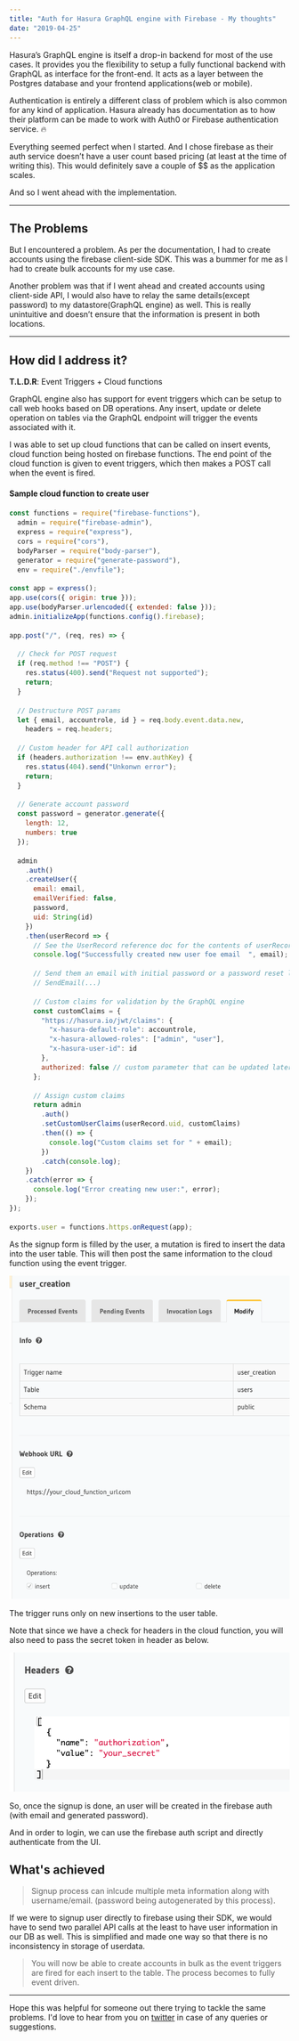 ```yaml
---
title: "Auth for Hasura GraphQL engine with Firebase - My thoughts"
date: "2019-04-25"
---
```


Hasura’s GraphQL engine is itself a drop-in backend for most of the use cases. It provides you the flexibility to setup a fully functional backend with GraphQL as interface for the front-end. It acts as a layer between the Postgres database and your frontend applications(web or mobile).

Authentication is entirely a different class of problem which is also common for any kind of application. Hasura already has documentation as to how their platform can be made to work with Auth0 or Firebase authentication service. 🔥

Everything seemed perfect when I started. And I chose firebase as their auth service doesn’t have a user count based pricing (at least at the time of writing this). This would definitely save a couple of $$ as the application scales.

And so I went ahead with the implementation.

---
## The Problems
But I encountered a problem. As per the documentation, I had to create accounts using the firebase client-side SDK. This was a bummer for me as I had to create bulk accounts for my use case.

Another problem was that if I went ahead and created accounts using client-side API, I would also have to relay the same details(except password) to my datastore(GraphQL engine) as well. This is really unintuitive and doesn’t ensure that the information is present in both locations.

---
## How did I address it?
**T.L.D.R**: Event Triggers + Cloud functions

GraphQL engine also has support for event triggers which can be setup to call web hooks based on DB operations. Any insert, update or delete operation on tables via the GraphQL endpoint will trigger the events associated with it.

I was able to set up cloud functions that can be called on insert events, cloud function being hosted on firebase functions. The end point of the cloud function is given to event triggers, which then makes a POST call when the event is fired.


#### Sample cloud function to create user

```js
const functions = require("firebase-functions"),
  admin = require("firebase-admin"),
  express = require("express"),
  cors = require("cors"),
  bodyParser = require("body-parser"),
  generator = require("generate-password"),
  env = require("./envfile");

const app = express();
app.use(cors({ origin: true }));
app.use(bodyParser.urlencoded({ extended: false }));
admin.initializeApp(functions.config().firebase);

app.post("/", (req, res) => {
  
  // Check for POST request
  if (req.method !== "POST") {
    res.status(400).send("Request not supported");
    return;
  }

  // Destructure POST params
  let { email, accountrole, id } = req.body.event.data.new,
    headers = req.headers;

  // Custom header for API call authorization
  if (headers.authorization !== env.authKey) {
    res.status(404).send("Unkonwn error");
    return;
  }

  // Generate account password
  const password = generator.generate({
    length: 12,
    numbers: true
  });

  admin
    .auth()
    .createUser({
      email: email,
      emailVerified: false,
      password,
      uid: String(id)
    })
    .then(userRecord => {
      // See the UserRecord reference doc for the contents of userRecord
      console.log("Successfully created new user foe email  ", email);

      // Send them an email with initial password or a password reset link
      // SendEmail(...)

      // Custom claims for validation by the GraphQL engine
      const customClaims = {
        "https://hasura.io/jwt/claims": {
          "x-hasura-default-role": accountrole,
          "x-hasura-allowed-roles": ["admin", "user"],
          "x-hasura-user-id": id
        },
        authorized: false // custom parameter that can be updated later
      };

      // Assign custom claims
      return admin
        .auth()
        .setCustomUserClaims(userRecord.uid, customClaims)
        .then(() => {
          console.log("Custom claims set for " + email);
        })
        .catch(console.log);
    })
    .catch(error => {
      console.log("Error creating new user:", error);
    });
});

exports.user = functions.https.onRequest(app);
```

As the signup form is filled by the user, a mutation is fired to insert the data into the user table. This will then post the same information to the cloud function using the event trigger.

![Event Trigger](./event_trigger.png)

The trigger runs only on new insertions to the user table.

Note that since we have a check for headers in the cloud function, you will also need to pass the secret token in header as below.

![POST authorization](./event_authorization.png)

So, once the signup is done, an user will be created in the firebase auth (with email and generated password).

And in order to login, we can use the firebase auth script and directly authenticate from the UI.

## What's achieved

> Signup process can inlcude multiple meta information along with username/email. (password being autogenerated by this process).

If we were to signup user directly to firebase using their SDK, we would have to send two parallel API calls at the least to have user information in our DB as well. This is simplified and made one way so that there is no inconsistency in storage of userdata.

> You will now be able to create accounts in bulk as the event triggers are fired for each insert to the table. The process becomes to fully event driven.

---

Hope this was helpful for someone out there trying to tackle the same problems. I'd love to hear from you on [twitter](https://twitter.com/intent/tweet?url=https%3A%2F%2Fapvarun.com%2Ffirebase-graphql-engine-auth/&&text=@apvarun%20&original_referer=) in case of any queries or suggestions.

